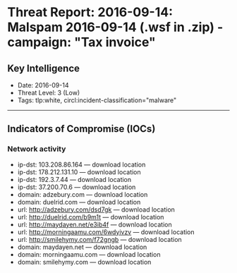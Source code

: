 # Threat Report: 2016-09-14: Malspam 2016-09-14 (.wsf in .zip) - campaign: "Tax invoice"


## Key Intelligence
* Date: 2016-09-14
* Threat Level: 3 (Low)
* Tags: tlp:white, circl:incident-classification="malware"

---

## Indicators of Compromise (IOCs)
### Network activity
* ip-dst: 103.208.86.164 — download location
* ip-dst: 178.212.131.10 — download location
* ip-dst: 192.3.7.44 — download location
* ip-dst: 37.200.70.6 — download location
* domain: adzebury.com — download location
* domain: duelrid.com — download location
* url: http://adzebury.com/dsd7gk — download location
* url: http://duelrid.com/b9m1t — download location
* url: http://maydayen.net/e3ib4f — download location
* url: http://morningaamu.com/6wdyivzv — download location
* url: http://smilehymy.com/f72gngb — download location
* domain: maydayen.net — download location
* domain: morningaamu.com — download location
* domain: smilehymy.com — download location
